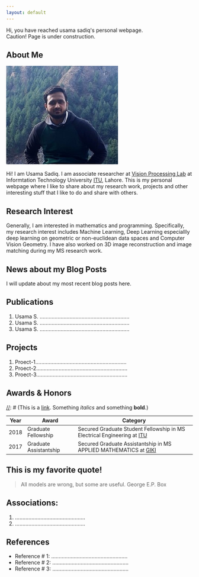 ```yaml
---
layout: default
---
```


[//]: # (This is how a comment is added in markdown.)

Hi, you have reached usama sadiq's personal webpage.\
Caution! Page is under construction.

## About Me

[//]: # (Edit this for customizing the profile-picture.)
[//]: # (Other settings of image are profile-pictur class in typography.css file.)

<img class="profile-picture" src="main_image.jpg" alt="Profile Image" > 

Hi! I am Usama Sadiq. I am associate researcher at [Vision Processing Lab](http://vispro.itu.edu.pk/) at Informtation Technology University [ITU](https://itu.edu.pk/), Lahore.
This is my personal webpage where I like to share about my research work, projects and other interesting stuff that I like to do and share with others.



## Research Interest

Generally, I am interested in mathematics and programming. Specifically, my research interest includes Machine Learning, Deep Learning especiallly deep learning on geometric or non-euclidean data spaces and Computer Vision Geometry. I have also worked on 3D image reconstruction and image matching during my MS research work.  


## News about my Blog Posts

I will update about my most recent blog posts here.

## Publications

1. Usama S. ............................................................
2. Usama S. ............................................................
3. Usama S. ............................................................


## Projects
1. Proect-1.............................................................
2. Proect-2.............................................................
3. Proect-3.............................................................

## Awards & Honors

[//]: # (This is a [link](http://google.com). Something *italics* and something **bold**.)

Year | Award | Category
-----|-------|--------
2018 | Graduate Fellowship  | Secured Graduate Student Fellowship in MS Electrical Engineering at [ITU](https://itu.edu.pk/)
2017 | Graduate Assistantship | Secured Graduate Assistantship in MS APPLIED MATHEMATICS at [GIKI](https://www.giki.edu.pk/)



## This is my favorite quote!
> All models are wrong, but some are useful.
                            George E.P. Box
                            
                            
## Associations:
1. ...............................................
2. ...............................................

## References

* Reference # 1: ...................................................
* Reference # 2: ...................................................
* Reference # 3: ...................................................
